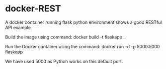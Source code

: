 # docker-REST
A docker container running flask python environment shows a good RESTful API example

Build the image using command:
docker build -t flaskapp .

Run the Docker container using the command:
docker run -d -p 5000:5000 flaskapp

We have used 5000 as Python works on this default port.
